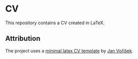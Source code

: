 # CV

This repository contains a CV created in LaTeX.

## Attribution

The project uses a [minimal latex CV template](https://github.com/janvorisek/minimal-latex-cv?tab=readme-ov-file) by [Jan Voříšek](https://github.com/janvorisek).
